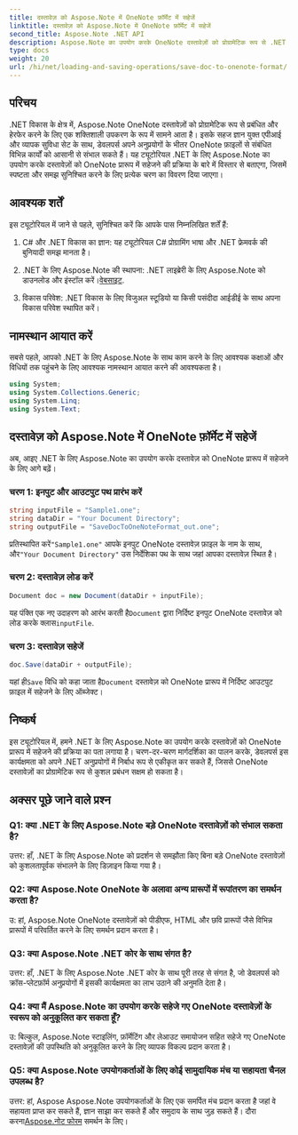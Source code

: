 ```yaml
---
title: दस्तावेज़ को Aspose.Note में OneNote फ़ॉर्मेट में सहेजें
linktitle: दस्तावेज़ को Aspose.Note में OneNote फ़ॉर्मेट में सहेजें
second_title: Aspose.Note .NET API
description: Aspose.Note का उपयोग करके OneNote दस्तावेज़ों को प्रोग्रामेटिक रूप से .NET में सहेजना सीखें। कोड उदाहरणों के साथ चरण-दर-चरण ट्यूटोरियल शामिल है।
type: docs
weight: 20
url: /hi/net/loading-and-saving-operations/save-doc-to-onenote-format/
---
```

## परिचय

.NET विकास के क्षेत्र में, Aspose.Note OneNote दस्तावेज़ों को प्रोग्रामेटिक रूप से प्रबंधित और हेरफेर करने के लिए एक शक्तिशाली उपकरण के रूप में सामने आता है। इसके सहज ज्ञान युक्त एपीआई और व्यापक सुविधा सेट के साथ, डेवलपर्स अपने अनुप्रयोगों के भीतर OneNote फ़ाइलों से संबंधित विभिन्न कार्यों को आसानी से संभाल सकते हैं। यह ट्यूटोरियल .NET के लिए Aspose.Note का उपयोग करके दस्तावेज़ों को OneNote प्रारूप में सहेजने की प्रक्रिया के बारे में विस्तार से बताएगा, जिसमें स्पष्टता और समझ सुनिश्चित करने के लिए प्रत्येक चरण का विवरण दिया जाएगा।

## आवश्यक शर्तें

इस ट्यूटोरियल में जाने से पहले, सुनिश्चित करें कि आपके पास निम्नलिखित शर्तें हैं:

1. C# और .NET विकास का ज्ञान: यह ट्यूटोरियल C# प्रोग्रामिंग भाषा और .NET फ्रेमवर्क की बुनियादी समझ मानता है।

2.  .NET के लिए Aspose.Note की स्थापना: .NET लाइब्रेरी के लिए Aspose.Note को डाउनलोड और इंस्टॉल करें।[वेबसाइट](https://releases.aspose.com/note/net/).

3. विकास परिवेश: .NET विकास के लिए विजुअल स्टूडियो या किसी पसंदीदा आईडीई के साथ अपना विकास परिवेश स्थापित करें।

## नामस्थान आयात करें

सबसे पहले, आपको .NET के लिए Aspose.Note के साथ काम करने के लिए आवश्यक कक्षाओं और विधियों तक पहुंचने के लिए आवश्यक नामस्थान आयात करने की आवश्यकता है।

```csharp
using System;
using System.Collections.Generic;
using System.Linq;
using System.Text;
```

## दस्तावेज़ को Aspose.Note में OneNote फ़ॉर्मेट में सहेजें

अब, आइए .NET के लिए Aspose.Note का उपयोग करके दस्तावेज़ को OneNote प्रारूप में सहेजने के लिए आगे बढ़ें।

### चरण 1: इनपुट और आउटपुट पथ प्रारंभ करें

```csharp
string inputFile = "Sample1.one";
string dataDir = "Your Document Directory";
string outputFile = "SaveDocToOneNoteFormat_out.one";
```

 प्रतिस्थापित करें`"Sample1.one"` आपके इनपुट OneNote दस्तावेज़ फ़ाइल के नाम के साथ, और`"Your Document Directory"` उस निर्देशिका पथ के साथ जहां आपका दस्तावेज़ स्थित है।

### चरण 2: दस्तावेज़ लोड करें

```csharp
Document doc = new Document(dataDir + inputFile);
```

 यह पंक्ति एक नए उदाहरण को आरंभ करती है`Document` द्वारा निर्दिष्ट इनपुट OneNote दस्तावेज़ को लोड करके क्लास`inputFile`.

### चरण 3: दस्तावेज़ सहेजें

```csharp
doc.Save(dataDir + outputFile);
```

 यहां ही`Save` विधि को कहा जाता है`Document` दस्तावेज़ को OneNote प्रारूप में निर्दिष्ट आउटपुट फ़ाइल में सहेजने के लिए ऑब्जेक्ट।

## निष्कर्ष

इस ट्यूटोरियल में, हमने .NET के लिए Aspose.Note का उपयोग करके दस्तावेज़ों को OneNote प्रारूप में सहेजने की प्रक्रिया का पता लगाया है। चरण-दर-चरण मार्गदर्शिका का पालन करके, डेवलपर्स इस कार्यक्षमता को अपने .NET अनुप्रयोगों में निर्बाध रूप से एकीकृत कर सकते हैं, जिससे OneNote दस्तावेज़ों का प्रोग्रामेटिक रूप से कुशल प्रबंधन सक्षम हो सकता है।

## अक्सर पूछे जाने वाले प्रश्न

### Q1: क्या .NET के लिए Aspose.Note बड़े OneNote दस्तावेज़ों को संभाल सकता है?

उत्तर: हाँ, .NET के लिए Aspose.Note को प्रदर्शन से समझौता किए बिना बड़े OneNote दस्तावेज़ों को कुशलतापूर्वक संभालने के लिए डिज़ाइन किया गया है।

### Q2: क्या Aspose.Note OneNote के अलावा अन्य प्रारूपों में रूपांतरण का समर्थन करता है?

उ: हां, Aspose.Note OneNote दस्तावेज़ों को पीडीएफ, HTML और छवि प्रारूपों जैसे विभिन्न प्रारूपों में परिवर्तित करने के लिए समर्थन प्रदान करता है।

### Q3: क्या Aspose.Note .NET कोर के साथ संगत है?

उत्तर: हाँ, .NET के लिए Aspose.Note .NET कोर के साथ पूरी तरह से संगत है, जो डेवलपर्स को क्रॉस-प्लेटफ़ॉर्म अनुप्रयोगों में इसकी कार्यक्षमता का लाभ उठाने की अनुमति देता है।

### Q4: क्या मैं Aspose.Note का उपयोग करके सहेजे गए OneNote दस्तावेज़ों के स्वरूप को अनुकूलित कर सकता हूँ?

उ: बिल्कुल, Aspose.Note स्टाइलिंग, फ़ॉर्मेटिंग और लेआउट समायोजन सहित सहेजे गए OneNote दस्तावेज़ों की उपस्थिति को अनुकूलित करने के लिए व्यापक विकल्प प्रदान करता है।

### Q5: क्या Aspose.Note उपयोगकर्ताओं के लिए कोई सामुदायिक मंच या सहायता चैनल उपलब्ध है?

 उत्तर: हां, Aspose Aspose.Note उपयोगकर्ताओं के लिए एक समर्पित मंच प्रदान करता है जहां वे सहायता प्राप्त कर सकते हैं, ज्ञान साझा कर सकते हैं और समुदाय के साथ जुड़ सकते हैं। दौरा करना[Aspose.नोट फोरम](https://forum.aspose.com/c/note/28) समर्थन के लिए।